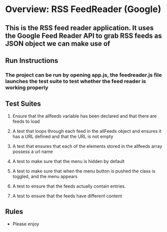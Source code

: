 # Overview: RSS FeedReader (Google)

## This is the RSS feed reader application. It uses the Google Feed Reader API to grab RSS feeds as JSON object we can make use of

## Run Instructions

### The project can be run by opening app.js, the feedreader.js file launches the test suite to test whether the feed reader is working properly

## Test Suites

1. Ensure that the allfeeds variable has been declared and that there are feeds to load

2. A test that loops through each feed in the allFeeds object and ensures it has a URL defined and that the URL is not empty

3. A test that ensures that each of the elements stored in the allfeeds array possess a url name

4. A test to make sure that the menu is hidden by default

5. A test to make sure that when the menu button is pushed the class is toggled, and the menu appears

6. A test to ensure that the feeds actually contain entries.

7. A test to ensure that the feeds have different content

## Rules

* Please enjoy